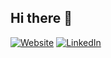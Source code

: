 ## Hi there 👋

[![Website](https://img.shields.io/badge/Website-Visit-purple?style=flat&logo=google-chrome)](https://sites.google.com/view/fardinsaad/)
[![LinkedIn](https://img.shields.io/badge/LinkedIn-Connect-blue?style=flat&logo=linkedin)](https://www.linkedin.com/in/fardinsaad003/)

<!--
**fardinsaad/fardinsaad** is a ✨ _special_ ✨ repository because its `README.md` (this file) appears on your GitHub profile.

Here are some ideas to get you started:

- 🔭 I’m currently working on ...
- 🌱 I’m currently learning ...
- 👯 I’m looking to collaborate on ...
- 🤔 I’m looking for help with ...
- 💬 Ask me about ...
- 📫 How to reach me: ...
- 😄  Pronouns: ...
- ⚡ Fun fact: ...
-->
